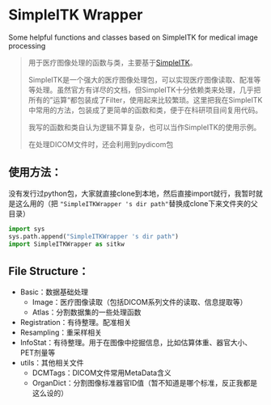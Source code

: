 # SimpleITK Wrapper

Some helpful functions and classes based on SimpleITK for medical image processing

> 用于医疗图像处理的函数与类，主要基于[SimpleITK](https://simpleitk.org/)。
>
> SimpleITK是一个强大的医疗图像处理包，可以实现医疗图像读取、配准等等处理。虽然官方有详尽的文档，但SimpleITK十分依赖类来处理，几乎把所有的”运算“都包装成了Filter，使用起来比较繁琐。这里把我在SimpleITK中常用的方法，包装成了更简单的函数和类，便于在科研项目间复用代码。
>
> 我写的函数和类自认为逻辑不算复杂，也可以当作SimpleITK的使用示例。
>
> 在处理DICOM文件时，还会利用到pydicom包

## 使用方法：

没有发行过python包，大家就直接clone到本地，然后直接import就行，我暂时就是这么用的（把 `"SimpleITKWrapper 's dir path"`替换成clone下来文件夹的父目录）

```python
import sys
sys.path.append("SimpleITKWrapper 's dir path")
import SimpleITKWrapper as sitkw
```

## File Structure：

- Basic：数据基础处理
  - Image：医疗图像读取（包括DICOM系列文件的读取、信息提取等）
  - Atlas：分割数据集的一些处理函数
- Registration：有待整理。配准相关
- Resampling：重采样相关
- InfoStat：有待整理。用于在图像中挖掘信息，比如估算体重、器官大小、PET剂量等
- utils：其他相关文件
  - DCMTags：DICOM文件常用MetaData含义
  - OrganDict：分割图像标准器官ID值（暂不知道是哪个标准，反正我都是这么设的）
